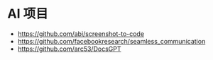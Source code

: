 # AI 项目

- https://github.com/abi/screenshot-to-code
- https://github.com/facebookresearch/seamless_communication
- https://github.com/arc53/DocsGPT
